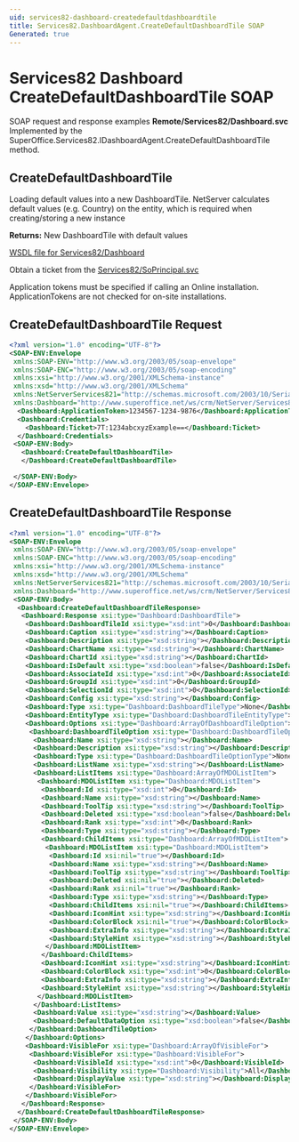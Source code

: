 ```yaml
---
uid: services82-dashboard-createdefaultdashboardtile
title: Services82.DashboardAgent.CreateDefaultDashboardTile SOAP
Generated: true
---
```


# Services82 Dashboard CreateDefaultDashboardTile SOAP

SOAP request and response examples **Remote/Services82/Dashboard.svc**
Implemented by the <see cref="M:SuperOffice.Services82.IDashboardAgent.CreateDefaultDashboardTile">SuperOffice.Services82.IDashboardAgent.CreateDefaultDashboardTile</see> method.

## CreateDefaultDashboardTile

Loading default values into a new DashboardTile.
NetServer calculates default values (e.g. Country) on the entity, which is required when creating/storing a new instance


**Returns:** New DashboardTile with default values


[WSDL file for Services82/Dashboard](../Services82-Dashboard.md)

Obtain a ticket from the [Services82/SoPrincipal.svc](../SoPrincipal/index.md)

Application tokens must be specified if calling an Online installation. ApplicationTokens are not checked for on-site installations.

## CreateDefaultDashboardTile Request

```xml
<?xml version="1.0" encoding="UTF-8"?>
<SOAP-ENV:Envelope
 xmlns:SOAP-ENV="http://www.w3.org/2003/05/soap-envelope"
 xmlns:SOAP-ENC="http://www.w3.org/2003/05/soap-encoding"
 xmlns:xsi="http://www.w3.org/2001/XMLSchema-instance"
 xmlns:xsd="http://www.w3.org/2001/XMLSchema"
 xmlns:NetServerServices821="http://schemas.microsoft.com/2003/10/Serialization/"
 xmlns:Dashboard="http://www.superoffice.net/ws/crm/NetServer/Services82">
  <Dashboard:ApplicationToken>1234567-1234-9876</Dashboard:ApplicationToken>
  <Dashboard:Credentials>
    <Dashboard:Ticket>7T:1234abcxyzExample==</Dashboard:Ticket>
  </Dashboard:Credentials>
 <SOAP-ENV:Body>
   <Dashboard:CreateDefaultDashboardTile>
   </Dashboard:CreateDefaultDashboardTile>

 </SOAP-ENV:Body>
</SOAP-ENV:Envelope>

```


## CreateDefaultDashboardTile Response

```xml
<?xml version="1.0" encoding="UTF-8"?>
<SOAP-ENV:Envelope
 xmlns:SOAP-ENV="http://www.w3.org/2003/05/soap-envelope"
 xmlns:SOAP-ENC="http://www.w3.org/2003/05/soap-encoding"
 xmlns:xsi="http://www.w3.org/2001/XMLSchema-instance"
 xmlns:xsd="http://www.w3.org/2001/XMLSchema"
 xmlns:NetServerServices821="http://schemas.microsoft.com/2003/10/Serialization/"
 xmlns:Dashboard="http://www.superoffice.net/ws/crm/NetServer/Services82">
 <SOAP-ENV:Body>
  <Dashboard:CreateDefaultDashboardTileResponse>
   <Dashboard:Response xsi:type="Dashboard:DashboardTile">
    <Dashboard:DashboardTileId xsi:type="xsd:int">0</Dashboard:DashboardTileId>
    <Dashboard:Caption xsi:type="xsd:string"></Dashboard:Caption>
    <Dashboard:Description xsi:type="xsd:string"></Dashboard:Description>
    <Dashboard:ChartName xsi:type="xsd:string"></Dashboard:ChartName>
    <Dashboard:ChartId xsi:type="xsd:string"></Dashboard:ChartId>
    <Dashboard:IsDefault xsi:type="xsd:boolean">false</Dashboard:IsDefault>
    <Dashboard:AssociateId xsi:type="xsd:int">0</Dashboard:AssociateId>
    <Dashboard:GroupId xsi:type="xsd:int">0</Dashboard:GroupId>
    <Dashboard:SelectionId xsi:type="xsd:int">0</Dashboard:SelectionId>
    <Dashboard:Config xsi:type="xsd:string"></Dashboard:Config>
    <Dashboard:Type xsi:type="Dashboard:DashboardTileType">None</Dashboard:Type>
    <Dashboard:EntityType xsi:type="Dashboard:DashboardTileEntityType">None</Dashboard:EntityType>
    <Dashboard:Options xsi:type="Dashboard:ArrayOfDashboardTileOption">
     <Dashboard:DashboardTileOption xsi:type="Dashboard:DashboardTileOption">
      <Dashboard:Name xsi:type="xsd:string"></Dashboard:Name>
      <Dashboard:Description xsi:type="xsd:string"></Dashboard:Description>
      <Dashboard:Type xsi:type="Dashboard:DashboardTileOptionType">None</Dashboard:Type>
      <Dashboard:ListName xsi:type="xsd:string"></Dashboard:ListName>
      <Dashboard:ListItems xsi:type="Dashboard:ArrayOfMDOListItem">
       <Dashboard:MDOListItem xsi:type="Dashboard:MDOListItem">
        <Dashboard:Id xsi:type="xsd:int">0</Dashboard:Id>
        <Dashboard:Name xsi:type="xsd:string"></Dashboard:Name>
        <Dashboard:ToolTip xsi:type="xsd:string"></Dashboard:ToolTip>
        <Dashboard:Deleted xsi:type="xsd:boolean">false</Dashboard:Deleted>
        <Dashboard:Rank xsi:type="xsd:int">0</Dashboard:Rank>
        <Dashboard:Type xsi:type="xsd:string"></Dashboard:Type>
        <Dashboard:ChildItems xsi:type="Dashboard:ArrayOfMDOListItem">
         <Dashboard:MDOListItem xsi:type="Dashboard:MDOListItem">
          <Dashboard:Id xsi:nil="true"></Dashboard:Id>
          <Dashboard:Name xsi:type="xsd:string"></Dashboard:Name>
          <Dashboard:ToolTip xsi:type="xsd:string"></Dashboard:ToolTip>
          <Dashboard:Deleted xsi:nil="true"></Dashboard:Deleted>
          <Dashboard:Rank xsi:nil="true"></Dashboard:Rank>
          <Dashboard:Type xsi:type="xsd:string"></Dashboard:Type>
          <Dashboard:ChildItems xsi:nil="true"></Dashboard:ChildItems>
          <Dashboard:IconHint xsi:type="xsd:string"></Dashboard:IconHint>
          <Dashboard:ColorBlock xsi:nil="true"></Dashboard:ColorBlock>
          <Dashboard:ExtraInfo xsi:type="xsd:string"></Dashboard:ExtraInfo>
          <Dashboard:StyleHint xsi:type="xsd:string"></Dashboard:StyleHint>
         </Dashboard:MDOListItem>
        </Dashboard:ChildItems>
        <Dashboard:IconHint xsi:type="xsd:string"></Dashboard:IconHint>
        <Dashboard:ColorBlock xsi:type="xsd:int">0</Dashboard:ColorBlock>
        <Dashboard:ExtraInfo xsi:type="xsd:string"></Dashboard:ExtraInfo>
        <Dashboard:StyleHint xsi:type="xsd:string"></Dashboard:StyleHint>
       </Dashboard:MDOListItem>
      </Dashboard:ListItems>
      <Dashboard:Value xsi:type="xsd:string"></Dashboard:Value>
      <Dashboard:DefaultDataOption xsi:type="xsd:boolean">false</Dashboard:DefaultDataOption>
     </Dashboard:DashboardTileOption>
    </Dashboard:Options>
    <Dashboard:VisibleFor xsi:type="Dashboard:ArrayOfVisibleFor">
     <Dashboard:VisibleFor xsi:type="Dashboard:VisibleFor">
      <Dashboard:VisibleId xsi:type="xsd:int">0</Dashboard:VisibleId>
      <Dashboard:Visibility xsi:type="Dashboard:Visibility">All</Dashboard:Visibility>
      <Dashboard:DisplayValue xsi:type="xsd:string"></Dashboard:DisplayValue>
     </Dashboard:VisibleFor>
    </Dashboard:VisibleFor>
   </Dashboard:Response>
  </Dashboard:CreateDefaultDashboardTileResponse>
 </SOAP-ENV:Body>
</SOAP-ENV:Envelope>

```

